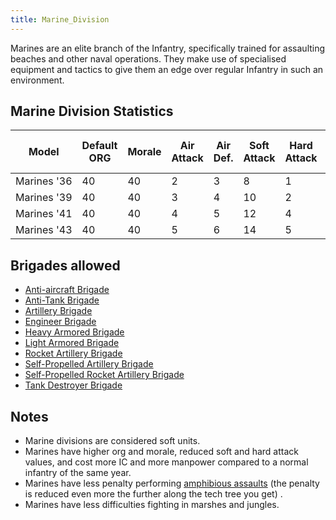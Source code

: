 ```yaml
---
title: Marine_Division
---
```

 Marines are an elite branch of the Infantry, specifically trained for assaulting beaches and other naval operations. They make use of specialised equipment and tactics to give them an edge over regular Infantry in such an environment.

Marine Division Statistics
--------------------------

| Model | Default ORG | Morale | Air Attack | Air Def. | Soft Attack | Hard Attack | Tough-ness | Defens-iveness | Soft-ness |  | Cost | Build-time | Man-power | Max Speed | Supply Cons. | Fuel Cons. | Supp. | Transp. Weight | Upgrade Time Factor | Upgrade Cost Factor | Speed Cap Art | Speed Cap Eng | Speed Cap AT | Speed Cap AA |
| --- | --- | --- | --- | --- | --- | --- | --- | --- | --- | --- | --- | --- | --- | --- | --- | --- | --- | --- | --- | --- | --- | --- | --- | --- |
| Marines '36 | 40 | 40 | 2 | 3 | 8 | 1 | 12 | 15 | 100 |  | 9 | 160 | 10 | 4 | 0.8 | 0 | 3 | 10 | 0.5 | 1.0 | 5 | 5 | 5 | 5 |
| Marines '39 | 40 | 40 | 3 | 4 | 10 | 2 | 18 | 18 | 100 |  | 9 | 160 | 10 | 5 | 0.8 | 0 | 3 | 10 | 0.5 | 1.0 | 6 | 6 | 6 | 6 |
| Marines '41 | 40 | 40 | 4 | 5 | 12 | 4 | 24 | 20 | 100 |  | 9 | 160 | 10 | 5 | 0.9 | 0 | 3 | 10 | 0.5 | 1.0 | 6 | 6 | 6 | 6 |
| Marines '43 | 40 | 40 | 5 | 6 | 14 | 5 | 30 | 25 | 100 |  | 9 | 160 | 10 | 5 | 0.9 | 0 | 3 | 10 | 0.5 | 1.0 | 6 | 6 | 6 | 6 |

Brigades allowed
----------------

*   [Anti-aircraft Brigade](/wiki/Anti-aircraft_Brigade "Anti-aircraft Brigade")
*   [Anti-Tank Brigade](/wiki/Anti-Tank_Brigade "Anti-Tank Brigade")
*   [Artillery Brigade](/wiki/Artillery_Brigade "Artillery Brigade")
*   [Engineer Brigade](/wiki/Engineer_Brigade "Engineer Brigade")
*   [Heavy Armored Brigade](/wiki/Heavy_Armored_Brigade "Heavy Armored Brigade")
*   [Light Armored Brigade](/wiki/Light_Armored_Brigade "Light Armored Brigade")
*   [Rocket Artillery Brigade](/wiki/Rocket_Artillery_Brigade "Rocket Artillery Brigade")
*   [Self-Propelled Artillery Brigade](/wiki/Self-Propelled_Artillery_Brigade "Self-Propelled Artillery Brigade")
*   [Self-Propelled Rocket Artillery Brigade](/wiki/Self-Propelled_Rocket_Artillery_Brigade "Self-Propelled Rocket Artillery Brigade")
*   [Tank Destroyer Brigade](/wiki/Tank_Destroyer_Brigade "Tank Destroyer Brigade")

Notes
-----

*   Marine divisions are considered soft units.
*   Marines have higher org and morale, reduced soft and hard attack values, and cost more IC and more manpower compared to a normal infantry of the same year.
*   Marines have less penalty performing [amphibious assaults](/wiki/Amphibious_assault "Amphibious assault") (the penalty is reduced even more the further along the tech tree you get) .
*   Marines have less difficulties fighting in marshes and jungles.